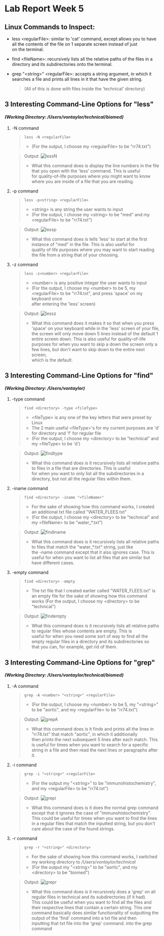 # Lab Report Week 5
## Linux Commands to Inspect:
- less \<regularFile>: similar to 'cat' command, except allows you to have all the contents of the file on 1 separate screen instead of just\
on the terminal.
- find \<fileName>: recursively lists all the relative paths of the files in a directory and its subdirectories onto the terminal.
- grep "\<string>" \<regularFile>: accepts a string argument, in which it searches a file and prints all lines in it that have the given string.
    
    >   (All of this is done with files inside the 'technical' directory)

## 3 Interesting Command-Line Options for "less"
#### *(Working Directory: /Users/vontaylor/technical/biomed)*

1. -N command
    > `less -N <regularFile>`
    > - (For the output, I choose my \<regularFile> to be "rr74.txt")
    
    > Output:
    > ![lessN](Week-5-Lab-Report-Pics/lessN.jpg)
    > - What this command does is display the line numbers in the file that you open with the 'less' command. This is useful\
    > for quality-of-life purposes where you might want to know where you are inside of a file that you are reading.

2. -p command
    > `less -p<string> <regularFile>`
    > - \<string> is any string the user wants to input
    > - (For the output, I choose my \<string> to be "med" and my \<regularFile> to be "rr74.txt")
    
    > Output:
    > ![lessp](Week-5-Lab-Report-Pics/lessp.jpg)
    > - What this command does is tells 'less' to start at the first instance of "med" in the file. This is also useful for\
    > quality of life purposes where you may want to start reading the file from a string that of your choosing.
    
3. -z command
    > `less -z<number> <regularFile>`
    > - \<number> is any positive integer the user wants to input
    > - (For the output, I choose my \<number> to be 5, my \<regularFile> to be "rr74.txt", and press 'space' on my keyboard once\
    > after entering the 'less' screen)
    
    > Output:
    > ![lessz](Week-5-Lab-Report-Pics/less-z.jpg)
    > - What this command does it makes it so that when you press 'space' on your keyboard while in the 'less' screen of your file,\
    > the screen will only move down 5 lines instead of the default 1 entire screen down. This is also useful for quality-of-life\
    > purposes for when you want to skip a down the screen only a few lines, but don't want to skip down to the entire next screen,\
    > which is the default.

## 3 Interesting Command-Line Options for "find"
#### *(Working Directory: /Users/vontaylor)*

1. -type command
    > `find <directory> -type <fileType>`
    > - \<fileType> is any one of the key letters that were preset by Linux
    > - The 2 main useful \<fileType>'s for my current purposes are 'd' for directory and 'f' for regular file
    > - (For the output, I choose my \<directory> to be "technical" and my \<fileType> to be 'd')
    
    > Output:
    > ![findtype](Week-5-Lab-Report-Pics/findtype.jpg)
    > - What this command does is it recursively lists all relative paths to files in a file that are directories. This is useful\
    > for when you want to only list all the subdirectories in a directory, but not all the regular files within them.

2. -iname command
    > `find <directory> -iname "<fileName>"`
    > - For the sake of showing how this command works, I created an additional txt file called "WATER_FLEES.txt"
    > - (For the output, I choose my \<directory> to be "technical" and my \<fileName> to be "water_\*.txt")
    
    > Output:
    > ![findiname](Week-5-Lab-Report-Pics/findiname.jpg)
    > - What this command does is it recursively lists all relative paths to files that match the "water_\*.txt" string, just like\
    > the -name command except that it also ignores case. This is useful for when you want to list all files that are similar but\
    > have different cases.

3. -empty command
    > `find <directory> -empty`
    > - The txt file that I created earlier called "WATER_FLEES.txt" is an empty file for the sake of showing how this command works
    >  (For the output, I choose my \<directory> to be "technical")

    > Output:
    > ![findempty](Week-5-Lab-Report-Pics/findempty.jpg)
    > - What this command does is it recursively lists all relative paths to regular files whose contents are empty. This is\
    > useful for when you need some sort of way to find all the empty regular files in a directory and its subdirectories so\
    > that you can, for example, get rid of them.

## 3 Interesting Command-Line Options for "grep"
#### *(Working Directory: /Users/vontaylor/technical/biomed)*

1. -A command
    > `grep -A <number> "<string>" <regularFile>`
    > - (For the output, I choose my \<number> to be 5, my "\<string>" to be "aortic", and my \<regularFile> to be "rr74.txt")
    
    > Output:
    > ![grepA](Week-5-Lab-Report-Pics/grepA.jpg)
    > - What this command does is it finds and prints all the lines in "rr74.txt" that match "aortic", in which it additionally\
    > then prints the next subsequent 5 lines after each match. This is useful for times when you want to search for a specific\
    > string in a file and then read the next lines or paragraphs after it.

2. -i command
    > `grep -i "<string>" <regularFile>`
    > - (For the output my "\<string>" to be "immunohistochemistry", and my \<regularFile> to be "rr74.txt")

    > Output:
    > ![grepi](Week-5-Lab-Report-Pics/grepi.jpg)
    > - What this command does is it does the normal grep command except that it ignores the case of "immunohistochemistry".\
    > This could be useful for times when you want to find the lines in a regular files that match the inputted string, but you don't\
    > care about the case of the found strings.

3. -r command
    > `grep -r "<string>" <directory>`
    > - For the sake of showing how this command works, I switched my working directory to */Users/vontaylor/technical*
    > - (For the output my "\<string>" to be "aortic", and my \<directory> to be "biomed")

    > Output:
    > ![grepr](Week-5-Lab-Report-Pics/grepr.jpg)
    > - What this command does is it recursively does a 'grep' on all regular files in technical and its subdirectories (if it had).\
    > This could be useful when you want to find all the files and their respective lines that contain a certain string. This one\
    > command basically does similar functionality of outputting the output of the 'find' command into a txt file and then\
    > inputting that txt file into the 'grep' command.
    > into the grep command 
